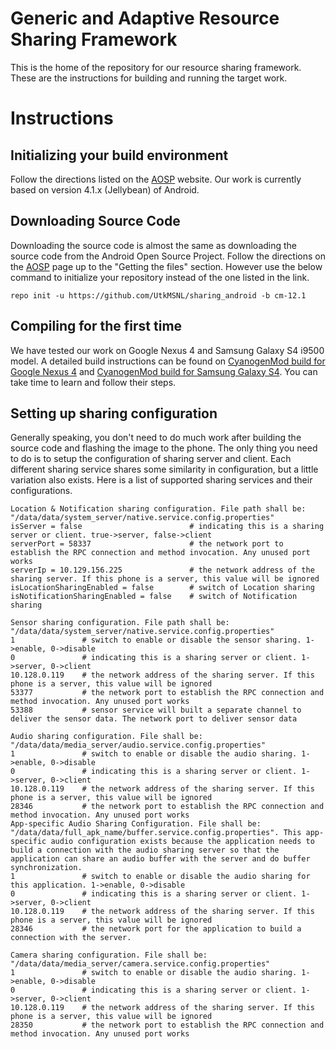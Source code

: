 Generic and Adaptive Resource Sharing Framework
==============================================
This is the home of the repository for our resource sharing framework. These are the instructions for building and running the target work.

Instructions
============

Initializing your build environment
-----------------------------------

Follow the directions listed on the [AOSP](http://source.android.com/source/initializing.html) website. Our work is currently based on version 4.1.x (Jellybean) of Android.

Downloading Source Code
-----------------------

Downloading the source code is almost the same as downloading the source code from the Android Open Source Project. Follow the directions on the [AOSP](http://source.android.com/source/downloading.html) page up to the "Getting the files" section. However use the below command to initialize your repository instead of the one listed in the link.

    repo init -u https://github.com/UtkMSNL/sharing_android -b cm-12.1

Compiling for the first time
----------------------------

We have tested our work on Google Nexus 4 and Samsung Galaxy S4 i9500 model. A detailed build instructions can be found on [CyanogenMod build for Google Nexus 4](https://wiki.cyanogenmod.org/w/Build_for_mako) and [CyanogenMod build for Samsung Galaxy S4](https://wiki.cyanogenmod.org/w/Build_for_i9500). You can take time to learn and follow their steps.

Setting up sharing configuration
--------------------------------

Generally speaking, you don't need to do much work after building the source code and flashing the image to the phone. The only thing you need to do is to setup the configuration of sharing server and client. Each different sharing service shares some similarity in configuration, but a little variation also exists. Here is a list of supported sharing services and their configurations.

    Location & Notification sharing configuration. File path shall be: "/data/data/system_server/native.service.config.properties"
    isServer = false                        # indicating this is a sharing server or client. true->server, false->client
    serverPort = 58337                      # the network port to establish the RPC connection and method invocation. Any unused port works
    serverIp = 10.129.156.225               # the network address of the sharing server. If this phone is a server, this value will be ignored
    isLocationSharingEnabled = false        # switch of Location sharing
    isNotificationSharingEnabled = false    # switch of Notification sharing
    
    Sensor sharing configuration. File path shall be: "/data/data/system_server/native.service.config.properties"
    1               # switch to enable or disable the sensor sharing. 1->enable, 0->disable
    0               # indicating this is a sharing server or client. 1->server, 0->client
    10.128.0.119    # the network address of the sharing server. If this phone is a server, this value will be ignored
    53377           # the network port to establish the RPC connection and method invocation. Any unused port works
    53388           # sensor service will built a separate channel to deliver the sensor data. The network port to deliver sensor data

    Audio sharing configuration. File shall be: "/data/data/media_server/audio.service.config.properties"
    1               # switch to enable or disable the audio sharing. 1->enable, 0->disable
    0               # indicating this is a sharing server or client. 1->server, 0->client
    10.128.0.119    # the network address of the sharing server. If this phone is a server, this value will be ignored
    28346           # the network port to establish the RPC connection and method invocation. Any unused port works
    App-specific Audio Sharing Configuration. File shall be: "/data/data/full_apk_name/buffer.service.config.properties". This app-specific audio configuration exists because the application needs to build a connection with the audio sharing server so that the application can share an audio buffer with the server and do buffer synchronization.
    1               # switch to enable or disable the audio sharing for this application. 1->enable, 0->disable
    0               # indicating this is a sharing server or client. 1->server, 0->client
    10.128.0.119    # the network address of the sharing server. If this phone is a server, this value will be ignored
    28346           # the network port for the application to build a connection with the server.
    
    Camera sharing configuration. File shall be: "/data/data/media_server/camera.service.config.properties"
    1               # switch to enable or disable the audio sharing. 1->enable, 0->disable
    0               # indicating this is a sharing server or client. 1->server, 0->client
    10.128.0.119    # the network address of the sharing server. If this phone is a server, this value will be ignored
    28350           # the network port to establish the RPC connection and method invocation. Any unused port works
